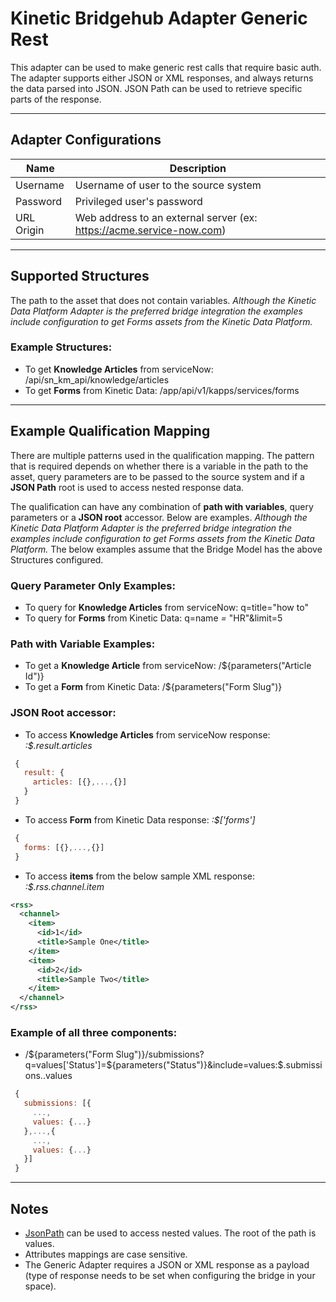 # Kinetic Bridgehub Adapter Generic Rest
This adapter can be used to make generic rest calls that require basic auth.  The adapter supports either JSON or XML responses, and always returns the data parsed into JSON. JSON Path can be used to retrieve specific parts of the response.
___
## Adapter Configurations
Name | Description
------------ | -------------
Username | Username of user to the source system
Password | Privileged user's password
URL Origin | Web address to an external server (ex: https://acme.service-now.com)
___
## Supported Structures
The path to the asset that does not contain variables.  _Although the Kinetic Data Platform Adapter is the preferred bridge integration the examples include configuration to get Forms assets from the Kinetic Data Platform._

### Example Structures:
* To get **Knowledge Articles** from serviceNow: /api/sn_km_api/knowledge/articles
* To get **Forms** from Kinetic Data: /app/api/v1/kapps/services/forms

___
## Example Qualification Mapping
There are multiple patterns used in the qualification mapping.  The pattern that is required depends on whether there is a variable in the path to the asset, query parameters are to be passed to the source system and if a **JSON Path** root is used to access nested response data.

The qualification can have any combination of **path with variables**, query parameters or a **JSON root** accessor.  Below are examples.  _Although the Kinetic Data Platform Adapter is the preferred bridge integration the examples include configuration to get Forms assets from the Kinetic Data Platform._  The below examples assume that the Bridge Model has the above Structures configured.

### Query Parameter Only Examples:
* To query for **Knowledge Articles** from serviceNow: q=title="how to"
* To query for **Forms** from Kinetic Data: q=name *=* "HR"&limit=5

### Path with Variable Examples:
* To get a **Knowledge Article** from serviceNow: /${parameters("Article Id")}
* To get a **Form** from Kinetic Data: /${parameters("Form Slug")}

### JSON Root accessor:
* To access **Knowledge Articles** from serviceNow response: _:$.result.articles_
``` javascript
 {
   result: {
     articles: [{},...,{}]
   }
 }
```

* To access **Form** from Kinetic Data response: _:$['forms']_
``` javascript
 {
   forms: [{},...,{}]
 }
```

* To access **items** from the below sample XML response: _:$.rss.channel.item_
``` xml
<rss>
  <channel>
    <item>
      <id>1</id>
      <title>Sample One</title>
    </item>
    <item>
      <id>2</id>
      <title>Sample Two</title>
    </item>
  </channel>
</rss>
```

### Example of all three components:
* /${parameters("Form Slug")}/submissions?q=values['Status']=${parameters("Status")}&include=values:$.submissions..values
``` javascript
 {
   submissions: [{
     ...,
     values: {...}
   },...,{
     ...,
     values: {...}
   }]
 }
```
___
## Notes
* [JsonPath](https://github.com/json-path/JsonPath#path-examples) can be used to access nested values. The root of the path is values.
* Attributes mappings are case sensitive.
* The Generic Adapter requires a JSON or XML response as a payload (type of response needs to be set when configuring the bridge in your space).
